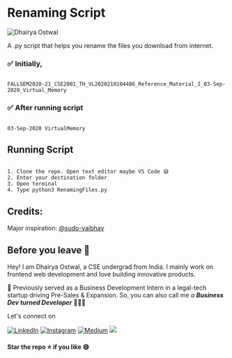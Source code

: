 # Renaming Script
<p align="left"> <img src="https://komarev.com/ghpvc/?username=dhairyaostwal" alt="Dhairya Ostwal" /></p>


A .py script that helps you rename the files you download from internet. 

### ✅ Initially, 

```

FALLSEM2020-21_CSE2001_TH_VL2020210104486_Reference_Material_I_03-Sep-2020_Virtual_Memory

```

### ✅ After running script 

```

03-Sep-2020 VirtualMemory

```

## Running Script

```

1. Clone the repo. Open text editor maybe VS Code 😅
2. Enter your destination folder
3. Open terminal
4. Type python3 RenamingFiles.py

```

## Credits:

Major inspiration: [@sudo-vaibhav](https://github.com/sudo-vaibhav/VTOP_file_organizer)

## Before you leave 🥺

Hey! I am Dhairya Ostwal, a CSE undergrad from India. I mainly work on frontend web development and love building innovative products. 

🌱 Previously served as a Business Development Intern in a legal-tech startup driving Pre-Sales & Expansion. So, you can also call me *a **Business Dev turned Developer*** 👨🏻‍💻

Let's connect on 

[![LinkedIn](https://img.shields.io/badge/-linkedin-blue?style=for-the-badge&logo=linkedin)](https://www.linkedin.com/in/dhairyaostwal/) [![Instagram](https://img.shields.io/badge/instagram-%23E4405F.svg?&style=for-the-badge&logo=instagram&logoColor=white)](https://www.instagram.com/dhairyaostwal/) [![Medium](https://img.shields.io/badge/-medium-black?style=for-the-badge&logo=medium)](https://medium.com/@dhairyaostwal) [<img src = "https://img.shields.io/badge/twitter-%2320A1F1.svg?&style=for-the-badge&logo=twitter&logoColor=white">](https://twitter.com/dhairyaostwal/)


#### **Star the repo ⭐️ if you like 😄**
